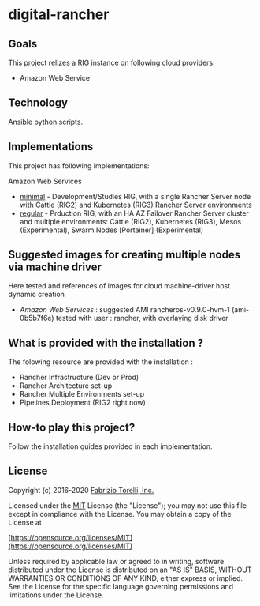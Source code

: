 # digital-rancher

## Goals

This project relizes a RIG instance on following cloud providers:
* Amazon Web Service

## Technology

Ansible python scripts.

## Implementations

This project has following implementations:

Amazon Web Services
* [minimal](/digitalrig-rancher-riglet/ec2-minimal) - Development/Studies RIG, with a single Rancher Server node with Cattle (RIG2) and Kubernetes (RIG3) Rancher Server environments
* [regular](/digitalrig-rancher-riglet/ec2) - Prduction RIG, with an HA AZ Failover Rancher Server cluster and multiple environments: Cattle (RIG2), Kubernetes (RIG3), Mesos (Experimental), Swarm Nodes [Portainer] (Experimental)

## Suggested images for creating multiple nodes via machine driver

Here tested and references of images for cloud machine-driver host dynamic creation
* *Amazon Web Services* : suggested AMI rancheros-v0.9.0-hvm-1 (ami-0b5b7f6e) tested with user : rancher, with overlaying disk driver

## What is provided with the installation ?

The folowing resource are provided with the installation :
* Rancher Infrastructure (Dev or Prod)
* Rancher Architecture set-up
* Rancher Multiple Environments set-up
* Pipelines Deployment (RIG2 right now)

## How-to play this project?

Follow the installation guides provided in each implementation.

## License
Copyright (c) 2016-2020 [Fabrizio Torelli, Inc.](https://www.linkedin.com/in/fabriziotorelli)

Licensed under the [MIT](/LICENSE) License (the "License");
you may not use this file except in compliance with the License.
You may obtain a copy of the License at

[https://opensource.org/licenses/MIT](https://opensource.org/licenses/MIT)

Unless required by applicable law or agreed to in writing, software
distributed under the License is distributed on an "AS IS" BASIS,
WITHOUT WARRANTIES OR CONDITIONS OF ANY KIND, either express or implied.
See the License for the specific language governing permissions and
limitations under the License.
